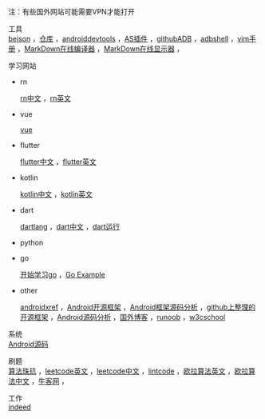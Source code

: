 注：有些国外网站可能需要VPN才能打开  

工具  
<a href="http://www.bejson.com" target="_blank">bejson</a> ，<a href="https://search.maven.org" target="_blank">仓库</a> ，<a href="https://www.androiddevtools.cn" target="_blank">androiddevtools</a>  ，<a href="https://ydmmocoo.github.io" target="_blank">AS插件</a>  ，<a href="https://github.com/mzlogin/awesome-adb" target="_blank">githubADB</a>  ，<a href="http://adbshell.com/commands" target="_blank">adbshell</a>    ，<a href="http://vimcdoc.sourceforge.net/doc/help.html" target="_blank">vim手册</a> ，<a href="https://www.mdeditor.com" target="_blank">MarkDown在线编译器</a>  ，<a href="http://mahua.jser.me" target="_blank">MarkDown在线显示器</a>   ，  

学习网站  

- rn

  <a href="https://reactnative.cn" target="_blank">rn中文</a>  ，<a href="https://facebook.github.io/react-native" target="_blank">rn英文</a>

- vue

  <a href="https://cn.vuejs.org/v2/guide" target="_blank">vue</a>  

- flutter

  <a href="https://flutterchina.club" target="_blank">flutter中文</a>  ，<a href="https://flutter.dev" target="_blank">flutter英文</a>

- kotlin

   <a href="https://www.kotlincn.net" target="_blank">kotlin中文</a> ，<a href="https://kotlinlang.org" target="_blank">kotlin英文</a>  

- dart

  <a href="https://www.dartlang.org" target="_blank">dartlang</a>   ，<a href="https://www.dartcn.com" target="_blank">dart中文</a> ，<a href="https://dartpad.cn" target="_blank">dart运行</a> 

- python

  

- go

  <a href="http://howistart.org/posts/go" target="_blank">开始学习go</a> ，<a href="https://gobyexample.com" target="_blank">Go Example</a> 

- other

  <a href="http://androidxref.com" target="_blank">androidxref</a>  ，<a href="https://github.com/Trinea/android-open-project" target="_blank">Android开源框架</a>  ，<a href="http://a.codekk.com" target="_blank">Android框架源码分析</a>  ，<a href="https://github.com/Tim9Liu9/TimLiu-Android" target="_blank">github上整理的开源框架</a>  ，<a href="https://github.com/LittleFriendsGroup/AndroidSdkSourceAnalysis" target="_blank">Android源码分析</a>  ，<a href="http://www.importnew.com/7469.html" target="_blank">国外博客</a> ，<a href="https://www.runoob.com" target="_blank">runoob</a> ，<a href="https://www.w3cschool.cn" target="_blank">w3cschool</a>

系统  
<a href="https://github.com/aosp-mirror" target="_blank">Android源码</a> 

刷题  
<a href="https://soulmachine.gitbooks.io/algorithm-essentials/java" target="_blank">算法珠玑</a>  ，<a href="https://leetcode.com/problemset/all" target="_blank">leetcode英文</a>  ，<a href="https://leetcode-cn.com/problemset/all" target="_blank">leetcode中文</a>  ，<a href="https://www.lintcode.com/problem" target="_blank">lintcode</a>  ，<a href="https://projecteuler.net/archives" target="_blank">欧拉算法英文</a>  ，<a href="http://pe-cn.github.io/problems" target="_blank">欧拉算法中文</a>  ，<a href="https://www.nowcoder.com" target="_blank">牛客网</a>  ，

工作  
<a href="https://www.indeed.co.uk" target="_blank">indeed</a>  